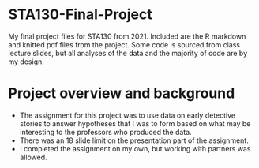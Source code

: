 # STA130-Final-Project
My final project files for STA130 from 2021. Included are the R markdown and knitted pdf files from the project. Some code is sourced from class lecture slides, but all analyses of the data and the majority of code are by my design.

# Project overview and background
- The assignment for this project was to use data on early detective stories to answer hypotheses that I was to form based on what may be interesting to the professors who produced the data.
- There was an 18 slide limit on the presentation part of the assignment.
- I completed the assignment on my own, but working with partners was allowed.
